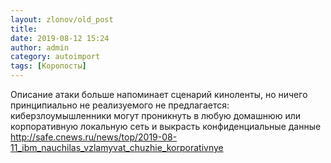 ```yaml
---
layout: zlonov/old_post
title: 
date: 2019-08-12 15:24
author: admin
category: autoimport
tags: [Коропосты]
---
```


Описание атаки больше напоминает сценарий киноленты, но ничего принципиально не реализуемого не предлагается: киберзлоумышленники могут проникнуть в любую домашнюю или корпоративную локальную сеть и выкрасть конфиденциальные данные <a href="http://safe.cnews.ru/news/top/2019-08-11_ibm_nauchilas_vzlamyvat_chuzhie_korporativnye">http://safe.cnews.ru/news/top/2019-08-11_ibm_nauchilas_vzlamyvat_chuzhie_korporativnye</a>

